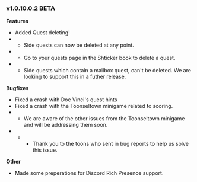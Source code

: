 ### v1.0.10.0.2 BETA

**Features**
- Added Quest deleting!
- - Side quests can now be deleted at any point.
- - Go to your quests page in the Shticker book to delete a quest.
- - Side quests which contain a mailbox quest, can't be deleted. We are looking to support this in a futher release.

**Bugfixes**
- Fixed a crash with Doe Vinci's quest hints
- Fixed a crash with the Toonseltown minigame related to scoring.
- - We are aware of the other issues from the Toonseltown minigame and will be addressing them soon.
- - - Thank you to the toons who sent in bug reports to help us solve this issue.

**Other**
- Made some preperations for Discord Rich Presence support.
